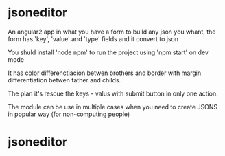 # jsoneditor
An angular2 app in what you have a form to build any json you whant, the form has 'key', 'value' and 'type' fields and it convert to json

You shuld install 'node npm' to run the project using 'npm start' on dev mode

It has color differenctiacion betwen brothers and border with margin differentiation betwen father and childs.
   
The plan it's rescue the keys - valus with submit button in only one action.
   
   The module can be use in multiple cases when you need to create JSONS in popular way (for non-computing people)
# jsoneditor
